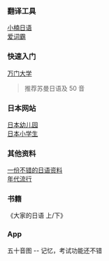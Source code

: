
### 翻译工具
[小楠日语](http://o-oo.net.cn/)   
[爱词霸](http://jp.iciba.com/)   

### 快速入门
[万门大学](https://www.wanmen.org/)  
> 推荐苏曼日语及 50 音

### 日本网站
[日本幼儿园](http://happylilac.net/kisetsu-sozai.html)  
[日本小学生](http://happylilac.net/syogaku.html)  

### 其他资料
[一份不错的日语资料](http://web.ydu.edu.tw/~uchiyama/data/)  
[年代流行](http://nendai-ryuukou.com/)  

### 书籍
《大家的日语 上/下》

### App
五十音图 -- 记忆，考试功能还不错  

